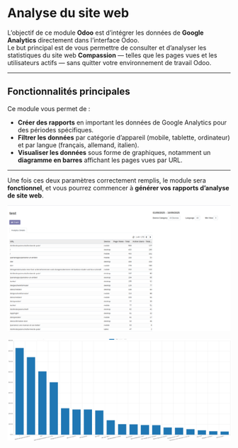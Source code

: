# Analyse du site web

L’objectif de ce module **Odoo** est d’intégrer les données de **Google Analytics** directement dans l’interface Odoo.  
Le but principal est de vous permettre de consulter et d’analyser les statistiques du site web **Compassion** — telles que les pages vues et les utilisateurs actifs — sans quitter votre environnement de travail Odoo.

---

## Fonctionnalités principales

Ce module vous permet de :

- **Créer des rapports** en important les données de Google Analytics pour des périodes spécifiques.  
- **Filtrer les données** par catégorie d’appareil (mobile, tablette, ordinateur) et par langue (français, allemand, italien).  
- **Visualiser les données** sous forme de graphiques, notamment un **diagramme en barres** affichant les pages vues par URL.


---

Une fois ces deux paramètres correctement remplis, le module sera **fonctionnel**, et vous pourrez commencer à **générer vos rapports d’analyse de site web**.


![React](../images/Screenshot%20from%202025-10-17%2009-58-47.png)

![React](../images/Screenshot%20from%202025-10-17%2010-00-56.png)